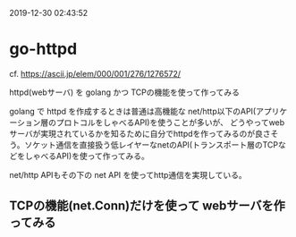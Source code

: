 2019-12-30 02:43:52

# go-httpd
cf. https://ascii.jp/elem/000/001/276/1276572/

httpd(webサーバ) を golang かつ TCPの機能を使って作ってみる

golang で httpd を作成するときは普通は高機能な net/http以下のAPI(アプリケーション層のプロトコルをしゃべるAPI)を使うことが多いが、
どうやってwebサーバが実現されているかを知るために自分でhttpdを作ってみるのが良さそう。ソケット通信を直接扱う低レイヤーなnetのAPI(トランスポート層のTCPなどをしゃべるAPI)を使って作ってみる。

net/http APIもその下の net API を使ってhttp通信を実現している。

## TCPの機能(net.Conn)だけを使って webサーバを作ってみる

